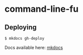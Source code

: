 # command-line-fu

## Deploying
```
$ mkdocs gh-deploy
```

Docs available here: [mkdocs](https://stockhausenj.github.io/command-line-fu/)
